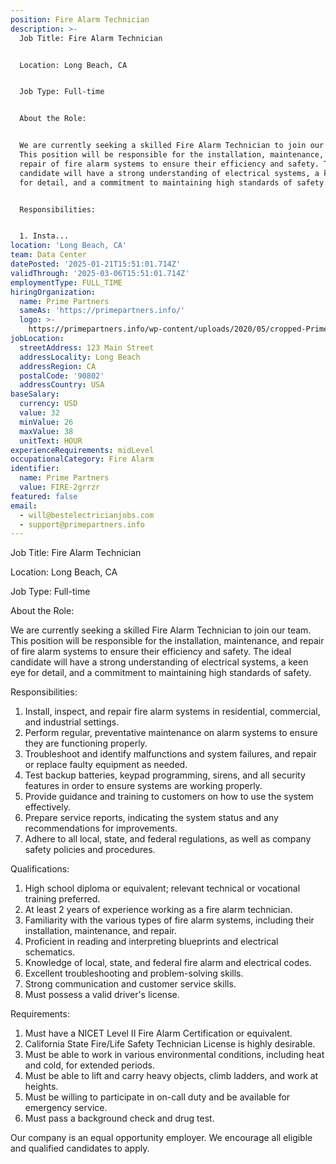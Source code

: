 ```yaml
---
position: Fire Alarm Technician
description: >-
  Job Title: Fire Alarm Technician


  Location: Long Beach, CA


  Job Type: Full-time


  About the Role:


  We are currently seeking a skilled Fire Alarm Technician to join our team.
  This position will be responsible for the installation, maintenance, and
  repair of fire alarm systems to ensure their efficiency and safety. The ideal
  candidate will have a strong understanding of electrical systems, a keen eye
  for detail, and a commitment to maintaining high standards of safety. 


  Responsibilities:


  1. Insta...
location: 'Long Beach, CA'
team: Data Center
datePosted: '2025-01-21T15:51:01.714Z'
validThrough: '2025-03-06T15:51:01.714Z'
employmentType: FULL_TIME
hiringOrganization:
  name: Prime Partners
  sameAs: 'https://primepartners.info/'
  logo: >-
    https://primepartners.info/wp-content/uploads/2020/05/cropped-Prime-Partners-Logo-NO-BG-1-1.png
jobLocation:
  streetAddress: 123 Main Street
  addressLocality: Long Beach
  addressRegion: CA
  postalCode: '90802'
  addressCountry: USA
baseSalary:
  currency: USD
  value: 32
  minValue: 26
  maxValue: 38
  unitText: HOUR
experienceRequirements: midLevel
occupationalCategory: Fire Alarm
identifier:
  name: Prime Partners
  value: FIRE-2grrzr
featured: false
email:
  - will@bestelectricianjobs.com
  - support@primepartners.info
---
```




Job Title: Fire Alarm Technician

Location: Long Beach, CA

Job Type: Full-time

About the Role:

We are currently seeking a skilled Fire Alarm Technician to join our team. This position will be responsible for the installation, maintenance, and repair of fire alarm systems to ensure their efficiency and safety. The ideal candidate will have a strong understanding of electrical systems, a keen eye for detail, and a commitment to maintaining high standards of safety. 

Responsibilities:

1. Install, inspect, and repair fire alarm systems in residential, commercial, and industrial settings.
2. Perform regular, preventative maintenance on alarm systems to ensure they are functioning properly.
3. Troubleshoot and identify malfunctions and system failures, and repair or replace faulty equipment as needed.
4. Test backup batteries, keypad programming, sirens, and all security features in order to ensure systems are working properly.
5. Provide guidance and training to customers on how to use the system effectively.
6. Prepare service reports, indicating the system status and any recommendations for improvements.
7. Adhere to all local, state, and federal regulations, as well as company safety policies and procedures.

Qualifications:

1. High school diploma or equivalent; relevant technical or vocational training preferred.
2. At least 2 years of experience working as a fire alarm technician.
3. Familiarity with the various types of fire alarm systems, including their installation, maintenance, and repair.
4. Proficient in reading and interpreting blueprints and electrical schematics.
5. Knowledge of local, state, and federal fire alarm and electrical codes.
6. Excellent troubleshooting and problem-solving skills.
7. Strong communication and customer service skills.
8. Must possess a valid driver's license.

Requirements:

1. Must have a NICET Level II Fire Alarm Certification or equivalent.
2. California State Fire/Life Safety Technician License is highly desirable.
3. Must be able to work in various environmental conditions, including heat and cold, for extended periods.
4. Must be able to lift and carry heavy objects, climb ladders, and work at heights.
5. Must be willing to participate in on-call duty and be available for emergency service.
6. Must pass a background check and drug test. 

Our company is an equal opportunity employer. We encourage all eligible and qualified candidates to apply.
